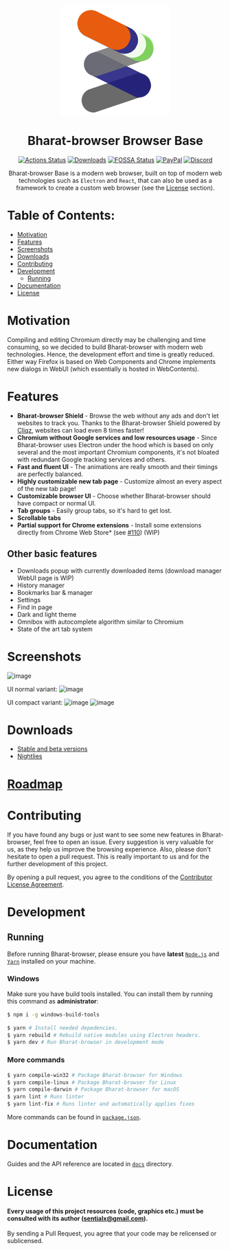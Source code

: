 <p align="center">
  <a href="https://Bharat-browser.net"><img src="static/icons/icon.png" width="256"></a>
</p>

<div align="center">
  <h1>Bharat-browser Browser Base</h1>

[![Actions Status](https://github.com/Bharat-browser/desktop/workflows/Build/badge.svg)](https://github.com/Bharat-browser/desktop/actions)
[![Downloads](https://img.shields.io/github/downloads/Bharat-browser/desktop/total.svg?style=flat-square)](https://Bharat-browser.net)
[![FOSSA Status](https://app.fossa.io/api/projects/git%2Bgithub.com%2FBharat-browser%2FBharat-browser.svg?type=shield)](https://app.fossa.io/projects/git%2Bgithub.com%2FBharat-browser%2FBharat-browser?ref=badge_shield)
[![PayPal](https://img.shields.io/badge/PayPal-Donate-brightgreen?style=flat-square)](https://www.paypal.com/cgi-bin/webscr?cmd=_s-xclick&hosted_button_id=VCPPFUAL4R6M6&source=url)
[![Discord](https://discordapp.com/api/guilds/307605794680209409/widget.png?style=shield)](https://discord.gg/P7Vn4VX)

Bharat-browser Base is a modern web browser, built on top of modern web technologies such as `Electron` and `React`, that can also be used as a framework to create a custom web browser (see the [License](#license) section).

</div>

# Table of Contents:
- [Motivation](#motivation)
- [Features](#features)
- [Screenshots](#screenshots)
- [Downloads](#downloads)
- [Contributing](#contributing)
- [Development](#development)
  - [Running](#running)
- [Documentation](#documentation)
- [License](#license)

# Motivation

Compiling and editing Chromium directly may be challenging and time consuming, so we decided to build Bharat-browser with modern web technologies. Hence, the development effort and time is greatly reduced. Either way Firefox is based on Web Components and Chrome implements new dialogs in WebUI (which essentially is hosted in WebContents).

# Features

- **Bharat-browser Shield** - Browse the web without any ads and don't let websites to track you. Thanks to the Bharat-browser Shield powered by [Cliqz](https://github.com/cliqz-oss/adblocker), websites can load even 8 times faster!
- **Chromium without Google services and low resources usage** - Since Bharat-browser uses Electron under the hood which is based on only several and the most important Chromium components, it's not bloated with redundant Google tracking services and others.
- **Fast and fluent UI** - The animations are really smooth and their timings are perfectly balanced.
- **Highly customizable new tab page** - Customize almost an every aspect of the new tab page!
- **Customizable browser UI** - Choose whether Bharat-browser should have compact or normal UI.
- **Tab groups** - Easily group tabs, so it's hard to get lost.
- **Scrollable tabs**
- **Partial support for Chrome extensions** - Install some extensions directly from Chrome Web Store\* (see [#110](https://github.com/Bharat-browser/Bharat-browser/issues/110)) (WIP)

## Other basic features

- Downloads popup with currently downloaded items (download manager WebUI page is WIP)
- History manager
- Bookmarks bar & manager
- Settings
- Find in page
- Dark and light theme
- Omnibox with autocomplete algorithm similar to Chromium
- State of the art tab system

# Screenshots

![image](https://user-images.githubusercontent.com/11065386/81024159-d9388f80-8e72-11ea-85e7-6c30e3b66554.png)

UI normal variant:
![image](https://user-images.githubusercontent.com/11065386/81024186-f40b0400-8e72-11ea-976e-cd1ca1b43ad8.png)

UI compact variant:
![image](https://user-images.githubusercontent.com/11065386/81024222-13099600-8e73-11ea-9fc9-3c63a034403d.png)
![image](https://user-images.githubusercontent.com/11065386/81024252-2ddc0a80-8e73-11ea-9f2f-6c9a4a175c60.png)

# Downloads
- [Stable and beta versions](https://github.com/Bharat-browser/desktop/releases)
- [Nightlies](https://github.com/Bharat-browser/desktop-nightly/releases)

# [Roadmap](https://github.com/Bharat-browser/Bharat-browser/projects)

# Contributing

If you have found any bugs or just want to see some new features in Bharat-browser, feel free to open an issue. Every suggestion is very valuable for us, as they help us improve the browsing experience. Also, please don't hesitate to open a pull request. This is really important to us and for the further development of this project.

By opening a pull request, you agree to the conditions of the [Contributor License Agreement](cla.md).

# Development

## Running

Before running Bharat-browser, please ensure you have **latest** [`Node.js`](https://nodejs.org/en/) and [`Yarn`](https://classic.yarnpkg.com/en/docs/install/#windows-stable) installed on your machine.

### Windows

Make sure you have build tools installed. You can install them by running this command as **administrator**:

```bash
$ npm i -g windows-build-tools
```

```bash
$ yarn # Install needed depedencies.
$ yarn rebuild # Rebuild native modules using Electron headers.
$ yarn dev # Run Bharat-browser in development mode
```

### More commands

```bash
$ yarn compile-win32 # Package Bharat-browser for Windows
$ yarn compile-linux # Package Bharat-browser for Linux
$ yarn compile-darwin # Package Bharat-browser for macOS
$ yarn lint # Runs linter
$ yarn lint-fix # Runs linter and automatically applies fixes
```

More commands can be found in [`package.json`](package.json).

# Documentation

Guides and the API reference are located in [`docs`](docs) directory.

# License

#### Every usage of this project resources (code, graphics etc.) must be consulted with its author (sentialx@gmail.com).

By sending a Pull Request, you agree that your code may be relicensed or sublicensed.
